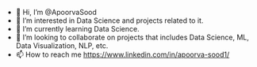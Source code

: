 - 👋 Hi, I’m @ApoorvaSood
- 👀 I’m interested in Data Science and projects related to it.
- 🌱 I’m currently learning Data Science.
- 💞️ I’m looking to collaborate on projects that includes Data Science, ML, Data Visualization, NLP, etc. 
- 📫 How to reach me https://www.linkedin.com/in/apoorva-sood1/

<!---
ApoorvaSood/ApoorvaSood is a ✨ special ✨ repository because its `README.md` (this file) appears on your GitHub profile.
You can click the Preview link to take a look at your changes.
--->
